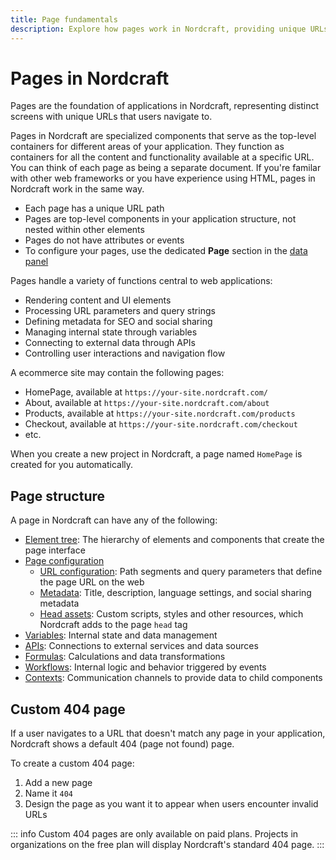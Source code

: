 ```yaml
---
title: Page fundamentals
description: Explore how pages work in Nordcraft, providing unique URLs, metadata configuration, parameter handling and component containment.
---
```


# Pages in Nordcraft

Pages are the foundation of applications in Nordcraft, representing distinct screens with unique URLs that users navigate to.

Pages in Nordcraft are specialized components that serve as the top-level containers for different areas of your application. They function as containers for all the content and functionality available at a specific URL. You can think of each page as being a separate document. If you're familar with other web frameworks or you have experience using HTML, pages in Nordcraft work in the same way.

- Each page has a unique URL path
- Pages are top-level components in your application structure, not nested within other elements
- Pages do not have attributes or events
- To configure your pages, use the dedicated **Page** section in the [data panel](/the-editor/data-panel)

Pages handle a variety of functions central to web applications:

- Rendering content and UI elements
- Processing URL parameters and query strings
- Defining metadata for SEO and social sharing
- Managing internal state through variables
- Connecting to external data through APIs
- Controlling user interactions and navigation flow

A ecommerce site may contain the following pages:

- HomePage, available at `https://your-site.nordcraft.com/`
- About, available at `https://your-site.nordcraft.com/about`
- Products, available at `https://your-site.nordcraft.com/products`
- Checkout, available at `https://your-site.nordcraft.com/checkout`
- etc.

When you create a new project in Nordcraft, a page named `HomePage` is created for you automatically.

## Page structure

A page in Nordcraft can have any of the following:

- [Element tree](/the-editor/element-tree): The hierarchy of elements and components that create the page interface
- [Page configuration](/pages/page-configuration)
  - [URL configuration](/pages/page-configuration#url-structure): Path segments and query parameters that define the page URL on the web
  - [Metadata](/pages/page-configuration#metadata): Title, description, language settings, and social sharing metadata
  - [Head assets](/pages/page-configuration#head-assets): Custom scripts, styles and other resources, which Nordcraft adds to the page `head` tag
- [Variables](/variables/overview): Internal state and data management
- [APIs](/connecting-data/overview): Connections to external services and data sources
- [Formulas](/formulas/overview): Calculations and data transformations
- [Workflows](/workflows/overview): Internal logic and behavior triggered by events
- [Contexts](/contexts/overview): Communication channels to provide data to child components

## Custom 404 page

If a user navigates to a URL that doesn't match any page in your application, Nordcraft shows a default 404 (page not found) page.

To create a custom 404 page:

1. Add a new page
2. Name it `404`
3. Design the page as you want it to appear when users encounter invalid URLs

::: info
Custom 404 pages are only available on paid plans. Projects in organizations on the free plan will display Nordcraft's standard 404 page.
:::
